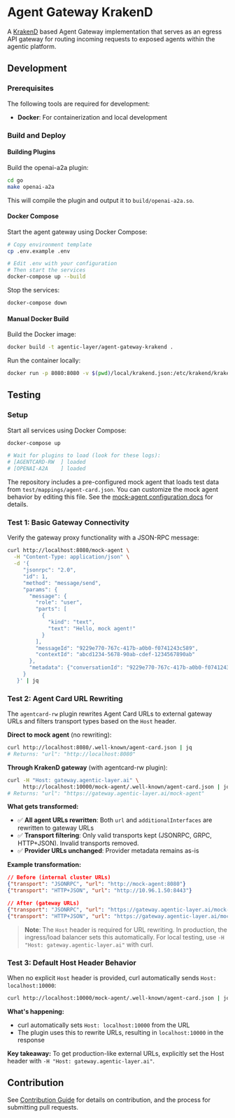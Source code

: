 # Agent Gateway KrakenD

A [KrakenD](https://www.krakend.io/docs/ai-gateway/) based Agent Gateway implementation that serves as an egress API gateway for routing incoming requests to exposed agents within the agentic platform.

## Development

### Prerequisites

The following tools are required for development:

- **Docker**: For containerization and local development

### Build and Deploy

#### Building Plugins

Build the openai-a2a plugin:

```bash
cd go
make openai-a2a
```

This will compile the plugin and output it to `build/openai-a2a.so`.

#### Docker Compose

Start the agent gateway using Docker Compose:

```bash
# Copy environment template
cp .env.example .env

# Edit .env with your configuration
# Then start the services
docker-compose up --build
```

Stop the services:

```bash
docker-compose down
```

#### Manual Docker Build

Build the Docker image:

```bash
docker build -t agentic-layer/agent-gateway-krakend .
```

Run the container locally:

```bash
docker run -p 8080:8080 -v $(pwd)/local/krakend.json:/etc/krakend/krakend.json:ro agentic-layer/agent-gateway-krakend
```

## Testing

### Setup

Start all services using Docker Compose:

```bash
docker-compose up

# Wait for plugins to load (look for these logs):
# [AGENTCARD-RW  ] loaded
# [OPENAI-A2A    ] loaded
```

The repository includes a pre-configured mock agent that loads test data from `test/mappings/agent-card.json`. You can customize the mock agent behavior by editing this file. See the [mock-agent configuration docs](https://github.com/agentic-layer/agent-samples/tree/main/wiremock/mock-agent#configuration) for details.

### Test 1: Basic Gateway Connectivity

Verify the gateway proxy functionality with a JSON-RPC message:

```bash
curl http://localhost:8080/mock-agent \
  -H "Content-Type: application/json" \
  -d '{
     "jsonrpc": "2.0",
     "id": 1,
     "method": "message/send",
     "params": {
       "message": {
         "role": "user",
         "parts": [
           {
             "kind": "text",
             "text": "Hello, mock agent!"
           }
         ],
         "messageId": "9229e770-767c-417b-a0b0-f0741243c589",
         "contextId": "abcd1234-5678-90ab-cdef-1234567890ab"
       },
       "metadata": {"conversationId": "9229e770-767c-417b-a0b0-f0741243c589"}
     }
   }' | jq
```

### Test 2: Agent Card URL Rewriting

The `agentcard-rw` plugin rewrites Agent Card URLs to external gateway URLs and filters transport types based on the `Host` header.

**Direct to mock agent** (no rewriting):
```bash
curl http://localhost:8080/.well-known/agent-card.json | jq
# Returns: "url": "http://localhost:8080"
```

**Through KrakenD gateway** (with agentcard-rw plugin):
```bash
curl -H "Host: gateway.agentic-layer.ai" \
     http://localhost:10000/mock-agent/.well-known/agent-card.json | jq
# Returns: "url": "https://gateway.agentic-layer.ai/mock-agent"
```

**What gets transformed:**
- ✅ **All agent URLs rewritten**: Both `url` and `additionalInterfaces` are rewritten to gateway URLs
- ✅ **Transport filtering**: Only valid transports kept (JSONRPC, GRPC, HTTP+JSON). Invalid transports removed.
- ✅ **Provider URLs unchanged**: Provider metadata remains as-is

**Example transformation:**
```json
// Before (internal cluster URLs)
{"transport": "JSONRPC", "url": "http://mock-agent:8080"}
{"transport": "HTTP+JSON", "url": "http://10.96.1.50:8443"}

// After (gateway URLs)
{"transport": "JSONRPC", "url": "https://gateway.agentic-layer.ai/mock-agent"}
{"transport": "HTTP+JSON", "url": "https://gateway.agentic-layer.ai/mock-agent"}
```

> **Note**: The `Host` header is required for URL rewriting. In production, the ingress/load balancer sets this automatically. For local testing, use `-H "Host: gateway.agentic-layer.ai"` with curl.

### Test 3: Default Host Header Behavior

When no explicit `Host` header is provided, curl automatically sends `Host: localhost:10000`:

```bash
curl http://localhost:10000/mock-agent/.well-known/agent-card.json | jq 
```

**What's happening:**
- curl automatically sets `Host: localhost:10000` from the URL
- The plugin uses this to rewrite URLs, resulting in `localhost:10000` in the response

**Key takeaway:** To get production-like external URLs, explicitly set the Host header with `-H "Host: gateway.agentic-layer.ai"`.

## Contribution

See [Contribution Guide](https://github.com/agentic-layer/agent-runtime-operator?tab=contributing-ov-file) for details on contribution, and the process for submitting pull requests.
